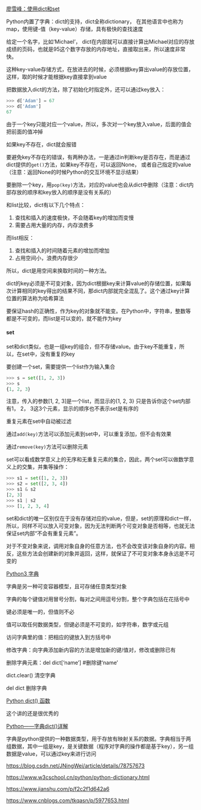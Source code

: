 [廖雪峰：使用dict和set](https://www.liaoxuefeng.com/wiki/1016959663602400/1017104324028448)

Python内置了字典：dict的支持，dict全称dictionary， 在其他语言中也称为map，使用键-值（key-value）存储，具有极快的查找速度

给定一个名字，比如‘Michael’， dict在内部就可以直接计算出Michael对应的存放成绩的页码，也就是95这个数字存放的内存地址，直接取出来，所以速度非常快。

这种key-value存储方式，在放进去的时候，必须根据key算出value的存放位置，这样，取的时候才能根据key直接拿到value

把数据放入dict的方法，除了初始化时指定外，还可以通过key放入：

```python
>>> d['Adam'] = 67
>>> d['Adam']
67
```

由于一个key只能对应一个value，所以，多次对一个key放入value，后面的值会把前面的值冲掉

如果key不存在，dict就会报错

要避免key不存在的错误，有两种办法，一是通过in判断key是否存在，而是通过dict提供的`get()`方法，如果key不存在，可以返回None， 或者自己指定的value（注意：返回None的时候Python的交互环境不显示结果）

要删除一个key，用`pop(key)`方法，对应的value也会从dict中删除（注意：dict内部存放的顺序和key放入的顺序是没有关系的）

和list比较，dict有以下几个特点：

1. 查找和插入的速度极快，不会随着key的增加而变慢
2. 需要占用大量的内存，内存浪费多

而list相反：

1. 查找和插入的时间随着元素的增加而增加
2. 占用空间小，浪费内存很少

所以，dict是用空间来换取时间的一种方法。

dict的key必须是不可变对象，因为dict根据key来计算value的存储位置，如果每次计算相同的key得出的结果不同，那dict内部就完全混乱了。这个通过key计算位置的算法称为哈希算法

要保证hash的正确性，作为key的对象就不能变。在Python中，字符串，整数等都是不可变的，而list是可以变的，就不能作为key

#### set

set和dict类似，也是一组key的组合，但不存储value。由于key不能重复，所以，在set中，没有重复的key

要创建一个set，需要提供一个list作为输入集合

```python
>>> s = set([1, 2, 3])
>>> s
{1, 2, 3}
```

注意，传入的参数[1, 2, 3]是一个list，而显示的{1, 2, 3} 只是告诉你这个set内部有1， 2， 3这3个元素，显示的顺序也不表示set是有序的

重复元素在set中自动被过滤

通过`add(key)`方法可以添加元素到set中，可以重复添加，但不会有效果

通过`remove(key)`方法可以删除元素

set可以看成数学意义上的无序和无重复元素的集合，因此，两个set可以做数学意义上的交集，并集等操作：

```python
>>> s1 = set([1, 2, 3])
>>> s2 = set([2, 3, 4])
>>> s1 & s2
[2, 3]
>>> s1 | s2
>>> [1, 2, 3, 4]
```

set和dict的唯一区别仅在于没有存储对应的value，但是，set的原理和dict一样，所以，同样不可以放入可变对象，因为无法判断两个可变对象是否相等，也就无法保证set内部“不会有重复元素”。

对于不变对象来说，调用对象自身的任意方法，也不会改变该对象自身的内容。相反，这些方法会创建新的对象并返回，这样，就保证了不可变对象本身永远是不可变的

[Python3 字典](https://www.runoob.com/python3/python3-dictionary.html)

字典是另一种可变容器模型，且可存储任意类型对象

字典的每个键值对用冒号分割，每对之间用逗号分割，整个字典包括在花括号中

键必须是唯一的，但值则不必

值可以取任何数据类型，但键必须是不可变的，如字符串，数字或元组

访问字典里的值：把相应的键放入到方括号中

修改字典：向字典添加新内容的方法是增加新的键/值对，修改或删除已有

删除字典元素：del dict[‘name’]  #删除键‘name’

dict.clear() 清空字典

del dict   删除字典

[Python dict() 函数](https://www.runoob.com/python/python-func-dict.html)

这个讲的还是很优秀的

[Python——字典dict()详解](https://www.cnblogs.com/mingmingming/p/11050495.html)

字典是python提供的一种数据类型，用于存放有映射关系的数据。字典相当于两组数据，其中一组是key，是关键数据（程序对字典的操作都是基于key），另一组数据是value，可以通过key来进行访问

https://blog.csdn.net/JNingWei/article/details/78757673

https://www.w3cschool.cn/python/python-dictionary.html

https://www.jianshu.com/p/f2c2f1d642a6

https://www.cnblogs.com/tkqasn/p/5977653.html



























